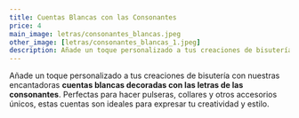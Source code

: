 ```yaml
---
title: Cuentas Blancas con las Consonantes
price: 4
main_image: letras/consonantes_blancas.jpeg
other_image: [letras/consonantes_blancas_1.jpeg]
description: Añade un toque personalizado a tus creaciones de bisutería con nuestras encantadoras cuentas blancas...
---
```


Añade un toque personalizado a tus creaciones de bisutería con nuestras encantadoras **cuentas blancas decoradas con las letras de las consonantes**. Perfectas para hacer pulseras, collares y otros accesorios únicos, estas cuentas son ideales para expresar tu creatividad y estilo.
